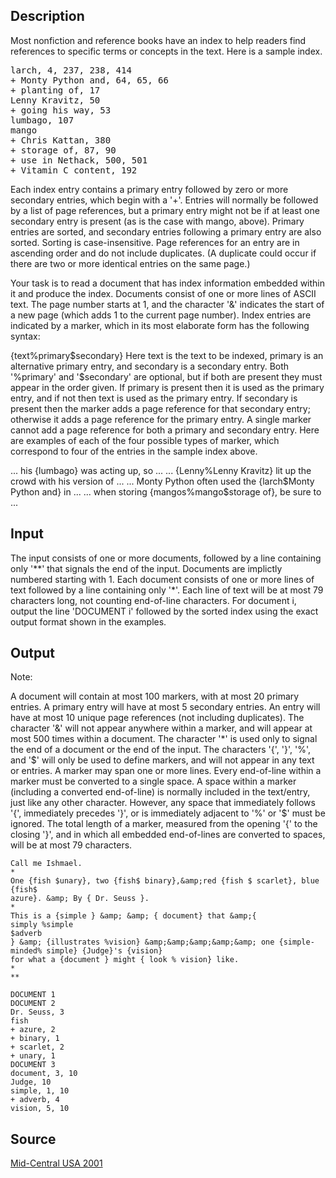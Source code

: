 <h2>Description</h2><p>Most nonfiction and reference books have an index to help readers find references to specific terms or concepts in the text. Here is a sample index.
</p>
<tt>larch, 4, 237, 238, 414
<br>+ Monty Python and, 64, 65, 66
<br>+ planting of, 17
<br>Lenny Kravitz, 50
<br>+ going his way, 53
<br>lumbago, 107
<br>mango
<br>+ Chris Kattan, 380
<br>+ storage of, 87, 90
<br>+ use in Nethack, 500, 501
<br>+ Vitamin C content, 192</tt><p>
</p>
Each index entry contains a primary entry followed by zero or more secondary entries, which begin with a '+'. Entries will normally be followed by a list of page references, but a primary entry might not be if at least one secondary entry is present (as is the case with mango, above). Primary entries are sorted, and secondary entries following a primary entry are also sorted. Sorting is case-insensitive. Page references for an entry are in ascending order and do not include duplicates. (A duplicate could occur if there are two or more identical entries on the same page.)

Your task is to read a document that has index information embedded within it and produce the index. Documents consist of one or more lines of ASCII text. The page number starts at 1, and the character '&amp;' indicates the start of a new page (which adds 1 to the current page number). Index entries are indicated by a marker, which in its most elaborate form has the following syntax:

{text%primary$secondary} 
Here text is the text to be indexed, primary is an alternative primary entry, and secondary is a secondary entry. Both '%primary' and '$secondary' are optional, but if both are present they must appear in the order given. If primary is present then it is used as the primary entry, and if not then text is used as the primary entry. If secondary is present then the marker adds a page reference for that secondary entry; otherwise it adds a page reference for the primary entry. A single marker cannot add a page reference for both a primary and secondary entry. Here are examples of each of the four possible types of marker, which correspond to four of the entries in the sample index above.

... his {lumbago} was acting up, so ...
... {Lenny%Lenny Kravitz} lit up the crowd with his version of ...
... Monty Python often used the {larch$Monty Python and} in ...
... when storing {mangos%mango$storage of}, be sure to ...

<h2>Input</h2><p>The input consists of one or more documents, followed by a line containing only '**' that signals the end of the input. Documents are implictly numbered starting with 1. Each document consists of one or more lines of text followed by a line containing only '*'. Each line of text will be at most 79 characters long, not counting end-of-line characters. For document i, output the line 'DOCUMENT i' followed by the sorted index using the exact output format shown in the examples.</p><h2>Output</h2><p>Note:
</p>
A document will contain at most 100 markers, with at most 20 primary entries. 
A primary entry will have at most 5 secondary entries. 
An entry will have at most 10 unique page references (not including duplicates). 
The character '&amp;' will not appear anywhere within a marker, and will appear at most 500 times within a document. 
The character '*' is used only to signal the end of a document or the end of the input. 
The characters '{', '}', '%', and '$' will only be used to define markers, and will not appear in any text or entries. 
A marker may span one or more lines. Every end-of-line within a marker must be converted to a single space. 
A space within a marker (including a converted end-of-line) is normally included in the text/entry, just like any other character. However, any space that immediately follows '{', immediately precedes '}', or is immediately adjacent to '%' or '$' must be ignored. 
The total length of a marker, measured from the opening '{' to the closing '}', and in which all embedded end-of-lines are converted to spaces, will be at most 79 characters. <pre><code class="language-input1">Call me Ishmael.
*
One {fish $unary}, two {fish$ binary},&amp;amp;red {fish $ scarlet}, blue {fish$
azure}. &amp;amp; By { Dr. Seuss }.
*
This is a {simple } &amp;amp; &amp;amp; { document} that &amp;amp;{
simply %simple
$adverb
} &amp;amp; {illustrates %vision} &amp;amp;&amp;amp;&amp;amp;&amp;amp;&amp;amp; one {simple-minded% simple} {Judge}&#39;s {vision} 
for what a {document } might { look % vision} like.
*
**</code></pre><pre><code class="language-output1">DOCUMENT 1
DOCUMENT 2
Dr. Seuss, 3
fish
+ azure, 2
+ binary, 1
+ scarlet, 2
+ unary, 1
DOCUMENT 3
document, 3, 10
Judge, 10
simple, 1, 10
+ adverb, 4
vision, 5, 10</code></pre><h2>Source</h2><a href="searchproblem?field=source&amp;key=Mid-Central+USA+2001">Mid-Central USA 2001</a>